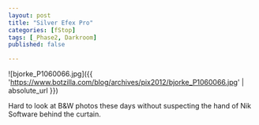 ```yaml
---
layout: post
title: "Silver Efex Pro"
categories: [fStop]
tags: [_Phase2, Darkroom]
published: false

---
```



![bjorke_P1060066.jpg]({{ 'https://www.botzilla.com/blog/archives/pix2012/bjorke_P1060066.jpg' | absolute_url }})

Hard to look at B&amp;W photos these days without suspecting the hand of Nik Software behind the curtain.

